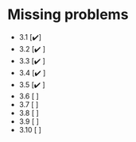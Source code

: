
# Missing problems

- 3.1 [✔️]
- 3.2 [✔️ ]
- 3.3 [✔️ ]
- 3.4 [✔️ ]
- 3.5 [✔️ ]
- 3.6 [ ]
- 3.7 [ ]
- 3.8 [ ]
- 3.9 [ ]
- 3.10 [ ]
